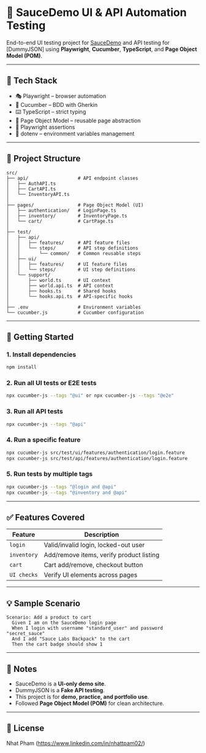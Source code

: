 # 🧪 SauceDemo UI & API Automation Testing

End-to-end UI testing project for [SauceDemo](https://www.saucedemo.com) and API testing for [DummyJSON] using **Playwright**, **Cucumber**, **TypeScript**, and **Page Object Model (POM)**.  

---

## 🧰 Tech Stack

- 🎭 Playwright – browser automation
- 🥒 Cucumber – BDD with Gherkin
- ⌨️ TypeScript – strict typing
- 📐 Page Object Model – reusable page abstraction
- 🧪 Playwright assertions
- 🔑 dotenv – environment variables management
---

## 📁 Project Structure

```
src/
├── api/                  # API endpoint classes
│   ├── AuthAPI.ts
│   ├── CartAPI.ts
│   └── InventoryAPI.ts
│
├── pages/                # Page Object Model (UI)
│   ├── authentication/   # LoginPage.ts
│   ├── inventory/        # InventoryPage.ts
│   └── cart/             # CartPage.ts
│
├── test/
│   ├── api/
│   │   ├── features/     # API feature files
│   │   └── steps/        # API step definitions
│   │       └── common/   # Common reusable steps
│   ├── ui/
│   │   ├── features/     # UI feature files
│   │   └── steps/        # UI step definitions
│   └── support/
│       ├── world.ts      # UI context
│       ├── world.api.ts  # API context
│       ├── hooks.ts      # Shared hooks
│       └── hooks.api.ts  # API-specific hooks
│
├── .env                  # Environment variables
└── cucumber.js           # Cucumber configuration

```

---

## 🚀 Getting Started

### 1. Install dependencies

```bash
npm install
```

### 2. Run all UI tests or E2E tests

```bash
npx cucumber-js --tags "@ui" or npx cucumber-js --tags "@e2e"
```
### 3. Run all API tests

```bash
npx cucumber-js --tags "@api"
```

### 4. Run a specific feature

```bash
npx cucumber-js src/test/ui/features/authentication/login.feature
npx cucumber-js src/test/api/features/authentication/login.feature

```

### 5. Run tests by multiple tags

```bash
npx cucumber-js --tags "@login and @api"
npx cucumber-js --tags "@inventory and @api"

```
---

## ✅ Features Covered

| Feature      | Description                                  |
|--------------|----------------------------------------------|
| `login`      | Valid/invalid login, locked-out user         |
| `inventory`  | Add/remove items, verify product listing     |
| `cart`       | Cart add/remove, checkout button             |
| `UI checks`  | Verify UI elements across pages              |

---

## 💡 Sample Scenario

```gherkin
Scenario: Add a product to cart
  Given I am on the SauceDemo login page
  When I login with username "standard_user" and password "secret_sauce"
  And I add "Sauce Labs Backpack" to the cart
  Then the cart badge should show 1
```

---

## 📌 Notes

- SauceDemo is a **UI-only demo site**.
- DummyJSON is a **Fake API testing**.
- This project is for **demo, practice, and portfolio use**.
- Followed **Page Object Model (POM)** for clean architecture.

---

## 📄 License

Nhat Pham (https://www.linkedin.com/in/nhattpam02/)
